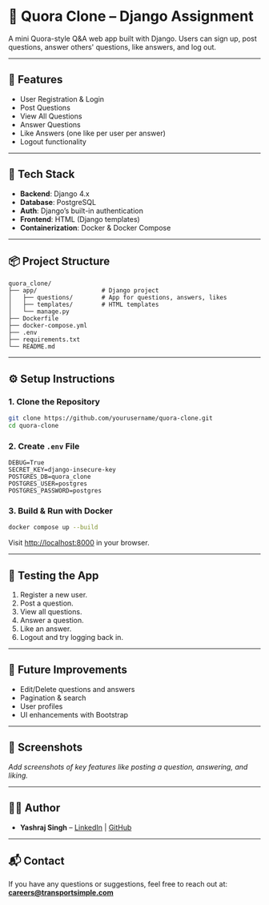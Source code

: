 # 🧠 Quora Clone – Django Assignment

A mini Quora-style Q&A web app built with Django. Users can sign up, post questions, answer others' questions, like answers, and log out.

---

## 🚀 Features

- User Registration & Login
- Post Questions
- View All Questions
- Answer Questions
- Like Answers (one like per user per answer)
- Logout functionality

---

## 💠 Tech Stack

- **Backend**: Django 4.x
- **Database**: PostgreSQL
- **Auth**: Django’s built-in authentication
- **Frontend**: HTML (Django templates)
- **Containerization**: Docker & Docker Compose

---

## 📦 Project Structure

```
quora_clone/
├── app/                  # Django project
│   ├── questions/        # App for questions, answers, likes
│   ├── templates/        # HTML templates
│   └── manage.py
├── Dockerfile
├── docker-compose.yml
├── .env
├── requirements.txt
└── README.md
```

---

## ⚙️ Setup Instructions

### 1. Clone the Repository

```bash
git clone https://github.com/yourusername/quora-clone.git
cd quora-clone
```

### 2. Create `.env` File

```env
DEBUG=True
SECRET_KEY=django-insecure-key
POSTGRES_DB=quora_clone
POSTGRES_USER=postgres
POSTGRES_PASSWORD=postgres
```

### 3. Build & Run with Docker

```bash
docker compose up --build
```

Visit [http://localhost:8000](http://localhost:8000) in your browser.

---

## 🧪 Testing the App

1. Register a new user.
2. Post a question.
3. View all questions.
4. Answer a question.
5. Like an answer.
6. Logout and try logging back in.

---

## 📝 Future Improvements

- Edit/Delete questions and answers
- Pagination & search
- User profiles
- UI enhancements with Bootstrap

---

## 📸 Screenshots

_Add screenshots of key features like posting a question, answering, and liking._

---

## 👨‍💻 Author

- **Yashraj Singh** – [LinkedIn](https://www.linkedin.com/in/your-profile) | [GitHub](https://github.com/yourusername)

---

## 📬 Contact

If you have any questions or suggestions, feel free to reach out at:  
**careers@transportsimple.com**
